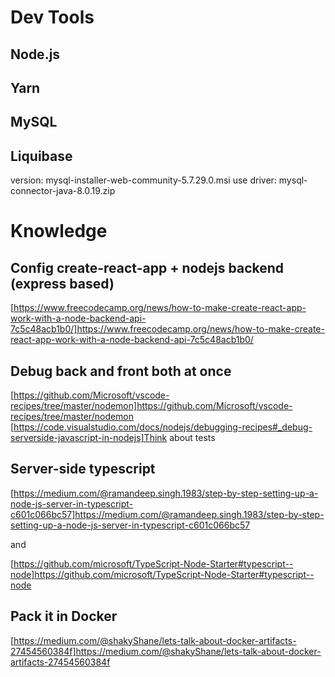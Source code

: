 
# Dev Tools

## Node.js

## Yarn

## MySQL

## Liquibase
version: mysql-installer-web-community-5.7.29.0.msi
use driver: mysql-connector-java-8.0.19.zip

# Knowledge

## Config create-react-app + nodejs backend (express based)

[https://www.freecodecamp.org/news/how-to-make-create-react-app-work-with-a-node-backend-api-7c5c48acb1b0/]https://www.freecodecamp.org/news/how-to-make-create-react-app-work-with-a-node-backend-api-7c5c48acb1b0/

## Debug back and front both at once

[https://github.com/Microsoft/vscode-recipes/tree/master/nodemon]https://github.com/Microsoft/vscode-recipes/tree/master/nodemon
[https://code.visualstudio.com/docs/nodejs/debugging-recipes#_debug-serverside-javascript-in-nodejs]Think about tests

## Server-side typescript
[https://medium.com/@ramandeep.singh.1983/step-by-step-setting-up-a-node-js-server-in-typescript-c601c066bc57]https://medium.com/@ramandeep.singh.1983/step-by-step-setting-up-a-node-js-server-in-typescript-c601c066bc57

and

[https://github.com/microsoft/TypeScript-Node-Starter#typescript--node]https://github.com/microsoft/TypeScript-Node-Starter#typescript--node

## Pack it in Docker

[https://medium.com/@shakyShane/lets-talk-about-docker-artifacts-27454560384f]https://medium.com/@shakyShane/lets-talk-about-docker-artifacts-27454560384f